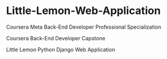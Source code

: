 # Little-Lemon-Web-Application
Coursera Meta Back-End Developer Professional Specialization

Coursera Back-End Developer Capstone

Little Lemon Python Django Web Application
